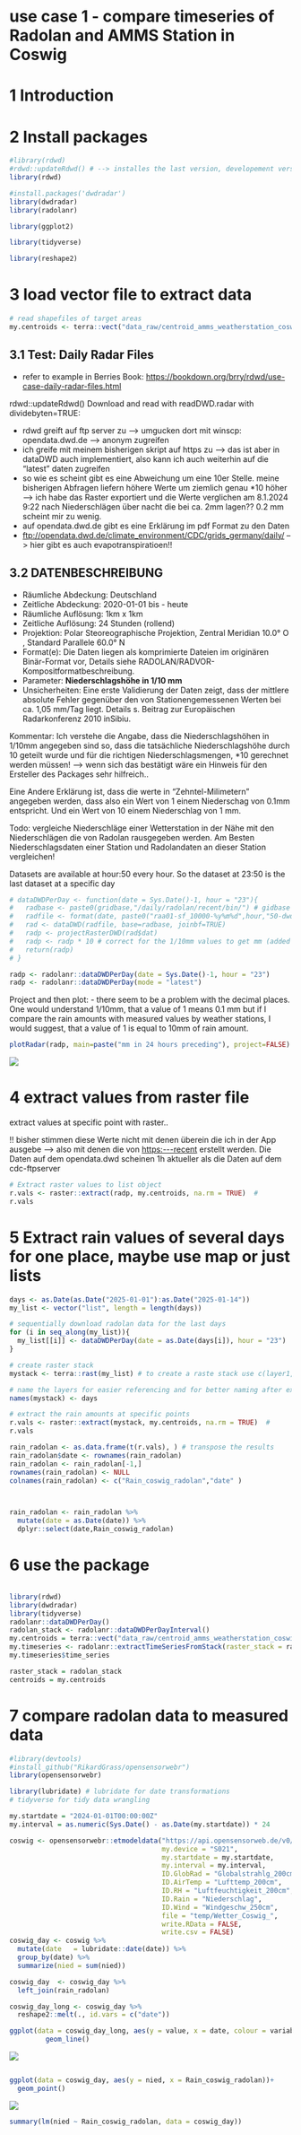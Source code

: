 use case 1 - compare timeseries of Radolan and AMMS Station in Coswig
================

<!-- README.md is generated from README.Rmd. Please edit that file -->

# 1 Introduction

# 2 Install packages

``` r
#library(rdwd)
#rdwd::updateRdwd() # --> installes the last version, developement version on the github is used..
library(rdwd)

#install.packages('dwdradar')
library(dwdradar)
library(radolanr)

library(ggplot2)

library(tidyverse) 

library(reshape2)
```

# 3 load vector file to extract data

``` r
# read shapefiles of target areas
my.centroids <- terra::vect("data_raw/centroid_amms_weatherstation_coswig_4326.shp")
```

## 3.1 Test: Daily Radar Files

- refer to example in Berries Book:
  <https://bookdown.org/brry/rdwd/use-case-daily-radar-files.html>

rdwd::updateRdwd() Download and read with readDWD.radar with
dividebyten=TRUE:

- rdwd greift auf ftp server zu –\> umgucken dort mit winscp:
  opendata.dwd.de –\> anonym zugreifen
- ich greife mit meinem bisherigen skript auf https zu –\> das ist aber
  in dataDWD auch implementiert, also kann ich auch weiterhin auf die
  “latest” daten zugreifen
- so wie es scheint gibt es eine Abweichung um eine 10er Stelle. meine
  bisherigen Abfragen liefern höhere Werte um ziemlich genau \*10 höher
  –\> ich habe das Raster exportiert und die Werte verglichen am
  8.1.2024 9:22 nach Niederschlägen über nacht die bei ca. 2mm lagen??
  0.2 mm scheint mir zu wenig.
- auf opendata.dwd.de gibt es eine Erklärung im pdf Format zu den Daten
- <ftp://opendata.dwd.de/climate_environment/CDC/grids_germany/daily/>
  –\> hier gibt es auch evapotranspiratioen!!

## 3.2 DATENBESCHREIBUNG

- Räumliche Abdeckung: Deutschland
- Zeitliche Abdeckung: 2020-01-01 bis - heute
- Räumliche Auflösung: 1km x 1km
- Zeitliche Auflösung: 24 Stunden (rollend)
- Projektion: Polar Steoreographische Projektion, Zentral Meridian 10.0°
  O , Standard Parallele 60.0° N
- Format(e): Die Daten liegen als komprimierte Dateien im originären
  Binär-Format vor, Details siehe
  RADOLAN/RADVOR-Kompositformatbeschreibung.
- Parameter: **Niederschlagshöhe in 1/10 mm**
- Unsicherheiten: Eine erste Validierung der Daten zeigt, dass der
  mittlere absolute Fehler gegenüber den von Stationengemessenen Werten
  bei ca. 1,05 mm/Tag liegt. Details s. Beitrag zur Europäischen
  Radarkonferenz 2010 inSibiu.

Kommentar: Ich verstehe die Angabe, dass die Niederschlagshöhen in
1/10mm angegeben sind so, dass die tatsächliche Niederschlagshöhe durch
10 geteilt wurde und für die richtigen Niederschlagsmengen, \*10
gerechnet werden müssen! –\> wenn sich das bestätigt wäre ein Hinweis
für den Ersteller des Packages sehr hilfreich..

Eine Andere Erklärung ist, dass die werte in “Zehntel-Milimetern”
angegeben werden, dass also ein Wert von 1 einem Niederschag von 0.1mm
entspricht. Und ein Wert von 10 einem Niederschlag von 1 mm.

Todo: vergleiche Niederschläge einer Wetterstation in der Nähe mit den
Niederschlägen die von Radolan rausgegeben werden. Am Besten
Niederschlagsdaten einer Station und Radolandaten an dieser Station
vergleichen!

Datasets are available at hour:50 every hour. So the dataset at 23:50 is
the last dataset at a specific day

``` r
# dataDWDPerDay <- function(date = Sys.Date()-1, hour = "23"){
#   radbase <- paste0(gridbase,"/daily/radolan/recent/bin/") # gidbase = "ftp://opendata.dwd.de/climate_environment/CDC/grids_germany"
#   radfile <- format(date, paste0("raa01-sf_10000-%y%m%d",hour,"50-dwd---bin.gz"))
#   rad <- dataDWD(radfile, base=radbase, joinbf=TRUE)
#   radp <- projectRasterDWD(rad$dat)
#   radp <- radp * 10 # correct for the 1/10mm values to get mm (added Rikard, 8.1.2024)
#   return(radp)
# }

radp <- radolanr::dataDWDPerDay(date = Sys.Date()-1, hour = "23")
radp <- radolanr::dataDWDPerDay(mode = "latest")
```

Project and then plot: - there seem to be a problem with the decimal
places. One would understand 1/10mm, that a value of 1 means 0.1 mm but
if I compare the rain amounts with measured values by weather stations,
I would suggest, that a value of 1 is equal to 10mm of rain amount.

``` r
plotRadar(radp, main=paste("mm in 24 hours preceding"), project=FALSE)
```

![](man/figures/README-unnamed-chunk-4-1.png)<!-- -->

# 4 extract values from raster file

extract values at specific point with raster..

!! bisher stimmen diese Werte nicht mit denen überein die ich in der App
ausgebe –\> also mit denen die von <https:---recent> erstellt werden.
Die Daten auf dem opendata.dwd scheinen 1h aktueller als die Daten auf
dem cdc-ftpserver

``` r
# Extract raster values to list object
r.vals <- raster::extract(radp, my.centroids, na.rm = TRUE)  #
r.vals  
```

# 5 Extract rain values of several days for one place, maybe use map or just lists

``` r
days <- as.Date(as.Date("2025-01-01"):as.Date("2025-01-14"))
my_list <- vector("list", length = length(days))

# sequentially download radolan data for the last days
for (i in seq_along(my_list)){
  my_list[[i]] <- dataDWDPerDay(date = as.Date(days[i]), hour = "23")
}

# create raster stack
mystack <- terra::rast(my_list) # to create a raste stack use c(layer1, layer2,.. ) but if data is provided as a list use terra:rast(list)

# name the layers for easier referencing and for better naming after extraction
names(mystack) <- days

# extract the rain amounts at specific points
r.vals <- raster::extract(mystack, my.centroids, na.rm = TRUE)  #
r.vals

rain_radolan <- as.data.frame(t(r.vals), ) # transpose the results
rain_radolan$date <- rownames(rain_radolan)
rain_radolan <- rain_radolan[-1,]
rownames(rain_radolan) <- NULL
colnames(rain_radolan) <- c("Rain_coswig_radolan","date" )



rain_radolan <- rain_radolan %>%
  mutate(date = as.Date(date)) %>%
  dplyr::select(date,Rain_coswig_radolan)
```

# 6 use the package

``` r

library(rdwd)
library(dwdradar)
library(tidyverse)
radolanr::dataDWDPerDay()
radolan_stack <- radolanr::dataDWDPerDayInterval()
my.centroids = terra::vect("data_raw/centroid_amms_weatherstation_coswig_4326.shp")
my.timeseries <- radolanr::extractTimeSeriesFromStack(raster_stack = radolan_stack, centroids = my.centroids)
my.timeseries$time_series

raster_stack = radolan_stack
centroids = my.centroids
```

# 7 compare radolan data to measured data

``` r
#library(devtools)
#install_github("RikardGrass/opensensorwebr")
library(opensensorwebr)

library(lubridate) # lubridate for date transformations
# tidyverse for tidy data wrangling

my.startdate = "2024-01-01T00:00:00Z"
my.interval = as.numeric(Sys.Date() - as.Date(my.startdate)) * 24

coswig <- opensensorwebr::etmodeldata("https://api.opensensorweb.de/v0/networks/AMMS_WETTERDATEN",
                                      my.device = "S021",
                                      my.startdate = my.startdate,
                                      my.interval = my.interval,
                                      ID.GlobRad = "Globalstrahlg_200cm",
                                      ID.AirTemp = "Lufttemp_200cm",
                                      ID.RH = "Luftfeuchtigkeit_200cm",
                                      ID.Rain = "Niederschlag",
                                      ID.Wind = "Windgeschw_250cm",
                                      file = "temp/Wetter_Coswig_",
                                      write.RData = FALSE,
                                      write.csv = FALSE)
coswig_day <- coswig %>%
  mutate(date   = lubridate::date(date)) %>%
  group_by(date) %>%
  summarize(nied = sum(nied))
```

``` r
coswig_day  <- coswig_day %>%
  left_join(rain_radolan)

coswig_day_long <- coswig_day %>%
  reshape2::melt(., id.vars = c("date"))

ggplot(data = coswig_day_long, aes(y = value, x = date, colour = variable)) +
         geom_line()
```

![](man/figures/README-unnamed-chunk-9-1.png)<!-- -->

``` r

ggplot(data = coswig_day, aes(y = nied, x = Rain_coswig_radolan))+
  geom_point()
```

![](man/figures/README-unnamed-chunk-9-2.png)<!-- -->

``` r
summary(lm(nied ~ Rain_coswig_radolan, data = coswig_day))
```
